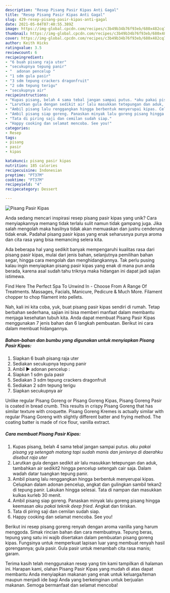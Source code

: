 ```yaml
---
description: "Resep Pisang Pasir Kipas Anti Gagal"
title: "Resep Pisang Pasir Kipas Anti Gagal"
slug: 429-resep-pisang-pasir-kipas-anti-gagal
date: 2021-05-04T07:40:55.389Z
image: https://img-global.cpcdn.com/recipes/c3b49b34b76f93eb/680x482cq70/pisang-pasir-kipas-foto-resep-utama.jpg
thumbnail: https://img-global.cpcdn.com/recipes/c3b49b34b76f93eb/680x482cq70/pisang-pasir-kipas-foto-resep-utama.jpg
cover: https://img-global.cpcdn.com/recipes/c3b49b34b76f93eb/680x482cq70/pisang-pasir-kipas-foto-resep-utama.jpg
author: Keith Hicks
ratingvalue: 3.5
reviewcount: 6
recipeingredient:
- "6 buah pisang raja uter"
- "secukupnya tepung panir"
- "  adonan pencelup "
- "1 sdm gula pasir"
- "3 sdm tepung crackers dragonfruit"
- "2 sdm tepung terigu"
- "secukupnya air"
recipeinstructions:
- "Kupas pisang, belah 4 sama tebal jangan sampai putus. *aku pakai pisang yg setengah matang tapi sudah manis dan jenisnya di daerahku disebut raja uter*"
- "Larutkan gula dengan sedikit air lalu masukkan tetepungan dan aduk, tambahkan air sedikit2 hingga pencelup setengah cair saja. Dalam wadah datar tuangkan tepung panir."
- "Ambil pisang lalu renggangkan hingga berbentuk menyerupai kipas. Celupkan dalam adonan pencelup, angkat dan gulingkan sambil tekan2 di tepung panir. Lakukan hingga selesai. Tata di nampan dan masukkan kulkas kurleb 30 menit."
- "Ambil pisang siap goreng. Panaskan minyak lalu goreng pisang hingga keemasan *aku pakai teknik deep fried*. Angkat dan tiriskan."
- "Tata di piring saji dan cemilan sudah siap."
- "Happy cooking dan selamat mencoba. See you!"
categories:
- Resep
tags:
- pisang
- pasir
- kipas

katakunci: pisang pasir kipas 
nutrition: 185 calories
recipecuisine: Indonesian
preptime: "PT37M"
cooktime: "PT37M"
recipeyield: "4"
recipecategory: Dessert

---
```



![Pisang Pasir Kipas](https://img-global.cpcdn.com/recipes/c3b49b34b76f93eb/680x482cq70/pisang-pasir-kipas-foto-resep-utama.jpg)

Anda sedang mencari inspirasi resep pisang pasir kipas yang unik? Cara menyiapkannya memang tidak terlalu sulit namun tidak gampang juga. Jika salah mengolah maka hasilnya tidak akan memuaskan dan justru cenderung tidak enak. Padahal pisang pasir kipas yang enak seharusnya punya aroma dan cita rasa yang bisa memancing selera kita.

Ada beberapa hal yang sedikit banyak mempengaruhi kualitas rasa dari pisang pasir kipas, mulai dari jenis bahan, selanjutnya pemilihan bahan segar, hingga cara mengolah dan menghidangkannya. Tak perlu pusing kalau ingin menyiapkan pisang pasir kipas yang enak di mana pun anda berada, karena asal sudah tahu triknya maka hidangan ini dapat jadi sajian istimewa.

Find Here The Perfect Spa To Unwind In - Choose From A Range Of Treatments. Massages, Facials, Manicure, Pedicure &amp; Much More. Filament chopper to chop filament into pellets.


Nah, kali ini kita coba, yuk, buat pisang pasir kipas sendiri di rumah. Tetap berbahan sederhana, sajian ini bisa memberi manfaat dalam membantu menjaga kesehatan tubuh kita. Anda dapat membuat Pisang Pasir Kipas menggunakan 7 jenis bahan dan 6 langkah pembuatan. Berikut ini cara dalam membuat hidangannya.

<!--inarticleads1-->

##### Bahan-bahan dan bumbu yang digunakan untuk menyiapkan Pisang Pasir Kipas:

1. Siapkan 6 buah pisang raja uter
1. Sediakan secukupnya tepung panir
1. Ambil  ▶ adonan pencelup :
1. Siapkan 1 sdm gula pasir
1. Sediakan 3 sdm tepung crackers dragonfruit
1. Sediakan 2 sdm tepung terigu
1. Siapkan secukupnya air


Unlike regular Pisang Goreng or Pisang Goreng Kipas, Pisang Goreng Pasir is coated in bread crumb. This results in crispy Pisang Goreng that has similar texture with croquette. Pisang Goreng Kremes is actually similar with regular Pisang Goreng with slightly different batter and frying method. The coating batter is made of rice flour, vanilla extract. 

<!--inarticleads2-->

##### Cara membuat Pisang Pasir Kipas:

1. Kupas pisang, belah 4 sama tebal jangan sampai putus. *aku pakai pisang yg setengah matang tapi sudah manis dan jenisnya di daerahku disebut raja uter*
1. Larutkan gula dengan sedikit air lalu masukkan tetepungan dan aduk, tambahkan air sedikit2 hingga pencelup setengah cair saja. Dalam wadah datar tuangkan tepung panir.
1. Ambil pisang lalu renggangkan hingga berbentuk menyerupai kipas. Celupkan dalam adonan pencelup, angkat dan gulingkan sambil tekan2 di tepung panir. Lakukan hingga selesai. Tata di nampan dan masukkan kulkas kurleb 30 menit.
1. Ambil pisang siap goreng. Panaskan minyak lalu goreng pisang hingga keemasan *aku pakai teknik deep fried*. Angkat dan tiriskan.
1. Tata di piring saji dan cemilan sudah siap.
1. Happy cooking dan selamat mencoba. See you!


Berikut ini resep pisang goreng renyah dengan aroma vanilla yang harum menggoda. Simak rincian bahan dan cara membuatnya. Tepung beras, tepung yang satu ini wajib disertakan dalam pembuatan pisang goreng kipas. Fungsinya untuk memperkuat lapisan luar yang membuat renyah hasil gorengannya; gula pasir. Gula pasir untuk menambah cita rasa manis; garam. 

Terima kasih telah menggunakan resep yang tim kami tampilkan di halaman ini. Harapan kami, olahan Pisang Pasir Kipas yang mudah di atas dapat membantu Anda menyiapkan makanan yang enak untuk keluarga/teman maupun menjadi ide bagi Anda yang berkeinginan untuk berjualan makanan. Semoga bermanfaat dan selamat mencoba!

